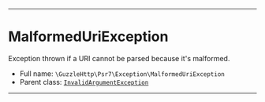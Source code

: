 ***

# MalformedUriException

Exception thrown if a URI cannot be parsed because it's malformed.



* Full name: `\GuzzleHttp\Psr7\Exception\MalformedUriException`
* Parent class: [`InvalidArgumentException`](../../../InvalidArgumentException.md)






***

